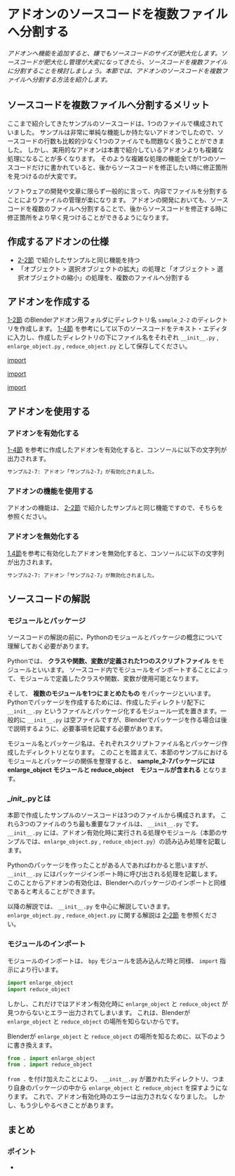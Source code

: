 <div id="sect_title_img_2_6"></div>

<div id="sect_title_text"></div>

# アドオンのソースコードを複数ファイルへ分割する

<div id="preface"></div>

###### アドオンへ機能を追加すると、嫌でもソースコードのサイズが肥大化します。ソースコードが肥大化し管理が大変になってきたら、ソースコードを複数ファイルに分割することを検討しましょう。本節では、アドオンのソースコードを複数ファイルへ分割する方法を紹介します。

## ソースコードを複数ファイルへ分割するメリット

ここまで紹介してきたサンプルのソースコードは、1つのファイルで構成されていました。
サンプルは非常に単純な機能しか持たないアドオンでしたので、ソースコードの行数も比較的少なく1つのファイルでも問題なく扱うことができました。
しかし、実用的なアドオンは本書で紹介しているアドオンよりも複雑な処理になることが多くなります。
そのような複雑な処理の機能全てが1つのソースコードだけに書かれていると、後からソースコードを修正したい時に修正箇所を見つけるのが大変です。

ソフトウェアの開発や文章に限らず一般的に言って、内容でファイルを分割することによりファイルの管理が楽になります。
アドオンの開発においても、ソースコードを複数のファイルへ分割することで、後からソースコードを修正する時に修正箇所をより早く見つけることができるようになります。


## 作成するアドオンの仕様

* [2-2節](../chapter_02/02_Register_Multiple_Operation_Classes.md) で紹介したサンプルと同じ機能を持つ
* 「オブジェクト > 選択オブジェクトの拡大」の処理と「オブジェクト > 選択オブジェクトの縮小」の処理を、複数のファイルへ分割する

## アドオンを作成する

[1-2節](../chapter_01/02_Use_Blender_What_is_Add-on.md) のBlenderアドオン用フォルダにディレクトリ名 ```sample_2-2``` のディレクトリを作成します。
[1-4節](../chapter_01/04_Install_own_Add-on.md) を参考にして以下のソースコードをテキスト・エディタに入力し、作成したディレクトリの下にファイル名をそれぞれ ```__init__.py``` , ```enlarge_object.py``` , ```reduce_object.py``` として保存してください。

[import](../../sample/src/chapter_02/sample_2-7/__init__.py)

[import](../../sample/src/chapter_02/sample_2-7/enlarge_object.py)

[import](../../sample/src/chapter_02/sample_2-7/reduce_object.py)

## アドオンを使用する

### アドオンを有効化する

[1-4節](../chapter_01/04_Install_own_Add-on.md) を参考に作成したアドオンを有効化すると、コンソールに以下の文字列が出力されます。

```sh
サンプル2-7: アドオン「サンプル2-7」が有効化されました。
```

### アドオンの機能を使用する

アドオンの機能は、 [2-2節](../chapter_02/02_Register_Multiple_Operation_Classes.md) で紹介したサンプルと同じ機能ですので、そちらを参照ください。

### アドオンを無効化する

[1.4節](../chapter_01/04_Install_own_Add-on.md)を参考に有効化したアドオンを無効化すると、コンソールに以下の文字列が出力されます。

```sh
サンプル2-7: アドオン「サンプル2-7」が無効化されました。
```

## ソースコードの解説

### モジュールとパッケージ

ソースコードの解説の前に、Pythonのモジュールとパッケージの概念について理解しておく必要があります。

Pythonでは、 **クラスや関数、変数が定義された1つのスクリプトファイル** をモジュールといいます。
ソースコード内でモジュールをインポートすることによって、モジュールで定義したクラスや関数、変数が使用可能となります。

そして、 **複数のモジュールを1つにまとめたもの** をパッケージといいます。Pythonでパッケージを作成するためには、作成したディレクトリ配下に ```__init__.py``` というファイルとパッケージ化するモジュール一式を置きます。一般的に ```__init__.py``` は空ファイルですが、Blenderでパッケージを作る場合は後で説明するように、必要事項を記載する必要があります。

モジュール名とパッケージ名は、それぞれスクリプトファイル名とパッケージ作成したディレクトリとなります。
このことを踏まえて、本節のサンプルにおけるモジュールとパッケージの関係を整理すると、 **sample_2-7パッケージには enlarge_object モジュールと reduce_object　モジュールが含まれる** となります。

### \__init__.pyとは

本節で作成したサンプルのソースコードは3つのファイルから構成されます。
これら3つのファイルのうち最も重要なファイルは、 ```__init__.py``` です。
```__init__.py``` には、アドオン有効化時に実行される処理やモジュール（本節のサンプルでは、```enlarge_object.py``` , ```reduce_object.py```）の読み込み処理を記載します。

Pythonのパッケージを作ったことがある人であればわかると思いますが、 ```__init__.py``` にはパッケージインポート時に呼び出される処理を記載します。
このことからアドオンの有効化は、Blenderへのパッケージのインポートと同様であると考えることができます。

以降の解説では、 ```__init__.py``` を中心に解説していきます。
```enlarge_object.py``` , ```reduce_object.py``` に関する解説は [2-2節](../chapter_02/02_Register_Multiple_Operation_Classes.md) を参照ください。

### モジュールのインポート

モジュールのインポートは、 ```bpy``` モジュールを読み込んだ時と同様、 ```import``` 指示により行います。

```python
import enlarge_object
import reduce_object
```

しかし、これだけではアドオン有効化時に ```enlarge_object``` と ```reduce_object``` が見つからないとエラー出力されてしまいます。
これは、Blenderが ```enlarge_object``` と ```reduce_object``` の場所を知らないからです。

Blenderが ```enlarge_object``` と ```reduce_object``` の場所を知るために、以下のように書き換えます。

```python
from . import enlarge_object
from . import reduce_object
```

```from .``` を付け加えたことにより、 ```__init__.py``` が置かれたディレクトリ、つまり自身のパッケージの中から ```enlarge_object``` と ```reduce_object``` を探すようになります。
これで、アドオン有効化時のエラーは出力されなくなりました。
しかし、もう少しやるべきことがあります。

## まとめ



<div id="point"></div>

### ポイント

<div id="point_item"></div>

*
